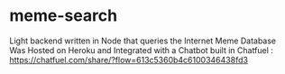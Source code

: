 # meme-search
Light backend written in Node that queries the Internet Meme Database
Was Hosted on Heroku and Integrated with a Chatbot built in Chatfuel  :  https://chatfuel.com/share/?flow=613c5360b4c6100346438fd3
